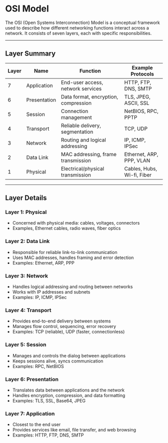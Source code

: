 # OSI Model

The OSI (Open Systems Interconnection) Model is a conceptual framework used to describe how different networking functions interact across a network. It consists of seven layers, each with specific responsibilities.

---

## Layer Summary

| Layer | Name | Function | Example Protocols |
| ----- | ----- | ----- | ----- |
| 7 | Application | End-user access, network services | HTTP, FTP, DNS, SMTP |
| 6 | Presentation | Data format, encryption, compression | TLS, JPEG, ASCII, SSL |
| 5 | Session | Connection management | NetBIOS, RPC, PPTP |
| 4 | Transport | Reliable delivery, segmentation | TCP, UDP |
| 3 | Network | Routing and logical addressing | IP, ICMP, IPSec |
| 2 | Data Link | MAC addressing, frame transmission | Ethernet, ARP, PPP, VLAN |
| 1 | Physical | Electrical/physical transmission | Cables, Hubs, Wi-fi, Fiber |

---

## Layer Details

### Layer 1: Physical
- Concerned with physical media: cables, voltages, connectors
- Examples, Ethernet cables, radio waves, fiber optics

### Layer 2: Data Link
- Responsible for reliable link-to-link communication
- Uses MAC addresses, handles framing and error detection
- Examples: Ethernet, ARP, PPP

### Layer 3: Network
- Handles logical addressing and routing between networks
- Works with IP addresses and subnets
- Examples: IP, ICMP, IPSec

### Layer 4: Transport
- Provides end-to-end delivery between systems
- Manages flow control, sequencing, error recovery
- Examples: TCP (reliable), UDP (faster, connectionless)

### Layer 5: Session
- Manages and controls the dialog between applications
- Keeps sessions alive, syncs communication
- Examples: RPC, NetBIOS

### Layer 6: Presentation
- Translates data between applications and the network
- Handles encryption, compression, and data formatting
- Examples: TLS, SSL, Base64, JPEG

### Layer 7: Application
- Closest to the end user
- Provides services like email, file transfer, and web browsing
- Examples: HTTP, FTP, DNS, SMTP